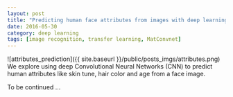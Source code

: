 ```yaml
---
layout: post
title: "Predicting human face attributes from images with deep learning"
date: 2016-05-30
category: deep learning
tags: [image recognition, transfer learning, MatConvnet]
---
```

![attributes_prediction]({{ site.baseurl }}/public/posts_imgs/attributes.png)
We explore using deep Convolutional Neural Networks (CNN) to predict human attributes like skin tune, hair color and age from a face image.

To be continued ...